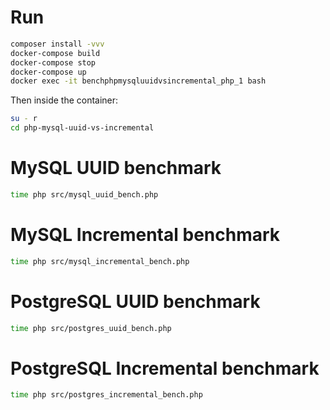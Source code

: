 # Run

```bash
composer install -vvv
docker-compose build
docker-compose stop
docker-compose up
docker exec -it benchphpmysqluuidvsincremental_php_1 bash
```

Then inside the container:
```bash
su - r
cd php-mysql-uuid-vs-incremental
```

# MySQL UUID benchmark
```bash
time php src/mysql_uuid_bench.php
```

# MySQL Incremental benchmark
```bash
time php src/mysql_incremental_bench.php
```

# PostgreSQL UUID benchmark
```bash
time php src/postgres_uuid_bench.php
```

# PostgreSQL Incremental benchmark
```bash
time php src/postgres_incremental_bench.php
```